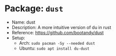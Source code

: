 # Package: `dust`

- Name: dust
- Description: A more intuitive version of du in rust
- Reference: https://github.com/bootandy/dust
- Setup:
  - Arch: `sudo pacman -Sy --needed dust`
  - Ubuntu: `sudo apt install du-dust`

